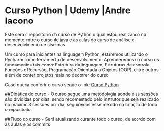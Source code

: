 # Curso Python | Udemy |Andre Iacono

Este será o repositorio do curso de Python o qual estou realizando no momento entre o curso de java e as aulas do curso de análise e desenvolvimento de sistemas.

Um curso para iniciantes na linguagem Python, estaremos utilizando o Pycharm como ferramenta de desenvolvimento.
Aprenderemos no curso os fundamentos tais como: Estrutura da linguagem, Estruturas de controle, Funções e Recursão, 
Programação Orientada a Objetos (OOP), entre outros além de conter projetos reais no decorrer do curso.

Caso queria conferir o curso segue o link:
[Curso Python](https://www.udemy.com/course/programacao-python-do-basico-ao-avancado/?kw=Python+Completo+do+Zero+ao+Avançado+%2B+Projetos+Reais+2025&src=sac&couponCode=ST22MT240325G3)

##Didática  do curso -
O curso segue uma metodologia aonde é as sessões são divididas por dias, sendo recomentado pelo instrutor que seja realizado no maximo 3 sessões por dia,
seguiremos esse metodo na criação de todo o repositorio.


##Fluxo do curso -
Será atualizando durante todo o curso, de acordo com as aulas e os commits

